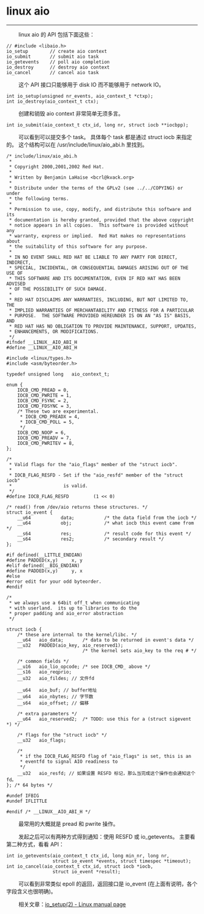 # linux aio
***

&emsp;&emsp;
linux aio 的 API 包括下面这些：

    // #include <libaio.h>
    io_setup        // create aio context
    io_submit       // submit aio task
    io_getevents    // poll aio completion
    io_destroy      // destroy aio context
    io_cancel       // cancel aio task

&emsp;&emsp;
这个 API 接口只能够用于 disk IO 而不能够用于 network IO。

    int io_setup(unsigned nr_events, aio_context_t *ctxp);
    int io_destroy(aio_context_t ctx);

&emsp;&emsp;
创建和销毁 aio context 非常简单无须多言。

    int io_submit(aio_context_t ctx_id, long nr, struct iocb **iocbpp);

&emsp;&emsp;
可以看到可以提交多个 task。
具体每个 task 都是通过 struct iocb 来指定的。
这个结构可以在 /usr/include/linux/aio_abi.h 里找到。

    /* include/linux/aio_abi.h
     *
     * Copyright 2000,2001,2002 Red Hat.
     *
     * Written by Benjamin LaHaise <bcrl@kvack.org>
     *
     * Distribute under the terms of the GPLv2 (see ../../COPYING) or under 
     * the following terms.
     *
     * Permission to use, copy, modify, and distribute this software and its
     * documentation is hereby granted, provided that the above copyright
     * notice appears in all copies.  This software is provided without any
     * warranty, express or implied.  Red Hat makes no representations about
     * the suitability of this software for any purpose.
     *
     * IN NO EVENT SHALL RED HAT BE LIABLE TO ANY PARTY FOR DIRECT, INDIRECT,
     * SPECIAL, INCIDENTAL, OR CONSEQUENTIAL DAMAGES ARISING OUT OF THE USE OF
     * THIS SOFTWARE AND ITS DOCUMENTATION, EVEN IF RED HAT HAS BEEN ADVISED
     * OF THE POSSIBILITY OF SUCH DAMAGE.
     *
     * RED HAT DISCLAIMS ANY WARRANTIES, INCLUDING, BUT NOT LIMITED TO, THE
     * IMPLIED WARRANTIES OF MERCHANTABILITY AND FITNESS FOR A PARTICULAR
     * PURPOSE.  THE SOFTWARE PROVIDED HEREUNDER IS ON AN "AS IS" BASIS, AND
     * RED HAT HAS NO OBLIGATION TO PROVIDE MAINTENANCE, SUPPORT, UPDATES,
     * ENHANCEMENTS, OR MODIFICATIONS.
     */
    #ifndef __LINUX__AIO_ABI_H
    #define __LINUX__AIO_ABI_H
    
    #include <linux/types.h>
    #include <asm/byteorder.h>
    
    typedef unsigned long   aio_context_t;
    
    enum {
        IOCB_CMD_PREAD = 0,
        IOCB_CMD_PWRITE = 1,
        IOCB_CMD_FSYNC = 2,
        IOCB_CMD_FDSYNC = 3,
        /* These two are experimental.
         * IOCB_CMD_PREADX = 4,
         * IOCB_CMD_POLL = 5,
         */
        IOCB_CMD_NOOP = 6,
        IOCB_CMD_PREADV = 7,
        IOCB_CMD_PWRITEV = 8,
    };
    
    /*
     * Valid flags for the "aio_flags" member of the "struct iocb".
     *
     * IOCB_FLAG_RESFD - Set if the "aio_resfd" member of the "struct iocb"
     *                   is valid.
     */
    #define IOCB_FLAG_RESFD         (1 << 0)
    
    /* read() from /dev/aio returns these structures. */
    struct io_event {
        __u64           data;           /* the data field from the iocb */
        __u64           obj;            /* what iocb this event came from */
        __s64           res;            /* result code for this event */
        __s64           res2;           /* secondary result */
    };
    
    #if defined(__LITTLE_ENDIAN)
    #define PADDED(x,y)     x, y
    #elif defined(__BIG_ENDIAN)
    #define PADDED(x,y)     y, x
    #else
    #error edit for your odd byteorder.
    #endif
    
    /*
     * we always use a 64bit off_t when communicating
     * with userland.  its up to libraries to do the
     * proper padding and aio_error abstraction
     */
    
    struct iocb {
        /* these are internal to the kernel/libc. */
        __u64   aio_data;       /* data to be returned in event's data */
        __u32   PADDED(aio_key, aio_reserved1);
                                /* the kernel sets aio_key to the req # */

        /* common fields */
        __u16   aio_lio_opcode; /* see IOCB_CMD_ above */
        __s16   aio_reqprio;
        __u32   aio_fildes; // 文件fd

        __u64   aio_buf; // buffer地址
        __u64   aio_nbytes; // 字节数 
        __s64   aio_offset; // 偏移

        /* extra parameters */
        __u64   aio_reserved2;  /* TODO: use this for a (struct sigevent *) */

        /* flags for the "struct iocb" */
        __u32   aio_flags;

        /*
         * if the IOCB_FLAG_RESFD flag of "aio_flags" is set, this is an
         * eventfd to signal AIO readiness to
         */
        __u32   aio_resfd; // 如果设置 RESFD 标记，那么当完成这个操作也会通知这个 fd。
    }; /* 64 bytes */
    
    #undef IFBIG
    #undef IFLITTLE
    
    #endif /* __LINUX__AIO_ABI_H */

&emsp;&emsp;
最常用的大概就是 pread 和 pwrite 操作。

&emsp;&emsp;
发起之后可以有两种方式得到通知：使用 RESFD 或 io\_getevents。
主要看第二种方式，看看 API：

    int io_getevents(aio_context_t ctx_id, long min_nr, long nr,
                     struct io_event *events, struct timespec *timeout);
    int io_cancel(aio_context_t ctx_id, struct iocb *iocb,
                     struct io_event *result);
                 
&emsp;&emsp;
可以看到非常类似 epoll 的返回，返回接口是 io\_event (在上面有说明，各个字段含义也很明确)。

&emsp;&emsp;
相关文章：[io_setup(2) - Linux manual page](http://www.kernel.org/doc/man-pages/online/pages/man2/io_setup.2.html)